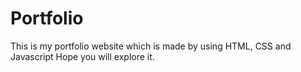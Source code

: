 # Portfolio
 This is my portfolio website which is made by using HTML, CSS and Javascript Hope you will explore it.
